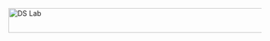 <img src="https://img.shields.io/badge/MCA_1st_Semester_DS_in_C_Lab_Programs-darkblue?style=for-the-badge" alt="DS Lab" width="600" height="50">
